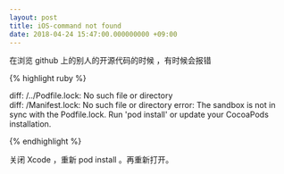 ```yaml
---
layout: post
title: iOS-command not found
date: 2018-04-24 15:47:00.000000000 +09:00
---
```


在浏览 github 上的别人的开源代码的时候 ，有时候会报错 

{% highlight ruby %}

diff: /../Podfile.lock: No such file or directory   
diff: /Manifest.lock: No such file or directory error: The sandbox is not in sync with the Podfile.lock. 
Run 'pod install' or update your CocoaPods installation.

{% endhighlight %}



关闭 Xcode ，重新 pod install 。再重新打开。









